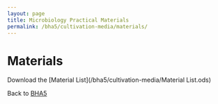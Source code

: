 ```yaml
---
layout: page
title: Microbiology Practical Materials
permalink: /bha5/cultivation-media/materials/
---
```


# Materials

Download the [Material List](/bha5/cultivation-media/Material List.ods)


Back to [BHA5](/bha5/)
